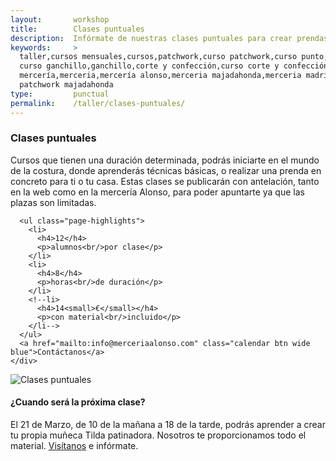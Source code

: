 ```yaml
---
layout:       workshop
title:        Clases puntuales
description:  Infórmate de nuestras clases puntuales para crear prendas, abalorios o complementos con estilo
keywords:     > 
  taller,cursos mensuales,cursos,patchwork,curso patchwork,curso punto,punto,
  curso ganchillo,ganchillo,corte y confección,curso corte y confección,
  mercería,merceria,mercería alonso,merceria majadahonda,merceria madrid,
  patchwork majadahonda
type:         punctual
permalink:    /taller/clases-puntuales/
---
```


  <section class="page-item page-item-center">
    <div class="page-item-inner">
      <h3>Clases puntuales</h3>
      <p>Cursos que tienen una duración determinada, podrás iniciarte en el mundo de la costura, donde aprenderás técnicas básicas, o realizar una prenda en concreto para ti o tu casa.
Estas clases se publicarán con antelación, tanto en la web como en la mercería Alonso, para poder apuntarte ya que las plazas son limitadas.</p>

      <ul class="page-highlights">
        <li>
          <h4>12</h4>
          <p>alumnos<br/>por clase</p>
        </li>
        <li>
          <h4>8</h4>
          <p>horas<br/>de duración</p>
        </li>
        <!--li>
          <h4>14<small>€</small></h4>
          <p>con material<br/>incluido</p>
        </li-->
      </ul>
      <a href="mailto:info@merceriaalonso.com" class="calendar btn wide blue">Contáctanos</a>
    </div>
  </section>

  <section class="page-item page-item-odd">
    <div class="page-item-inner">
      <div class="page-align-left page-type-image">
        <img src="/img/workshop/punctual-classes.png" class="expanded" alt="Clases puntuales" title="Clases puntuales">
      </div>
      <div class="page-align-right page-type-content">
        <h4>¿Cuando será la próxima clase?</h4>
        <p>El 21 de Marzo, de 10 de la mañana a 18 de la tarde, podrás aprender a crear tu propia muñeca Tilda patinadora.
        Nosotros te proporcionamos todo el material. <a class="blue" href="/tienda">Visítanos</a> e infórmate.</p>
      </div>
    </div>
  </section>